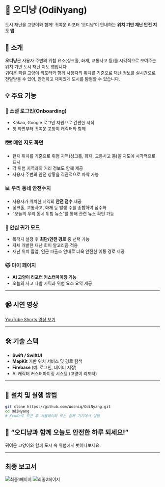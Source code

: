 # 🐾 오디냥 (OdiNyang)

도시 재난을 고양이와 함께! 귀여운 리포터 ‘오디냥’이 안내하는 **위치 기반 재난 안전 지도 앱**


## 📱 소개

**오디냥**은 사용자 주변의 위험 요소(싱크홀, 화재, 교통사고 등)를 시각적으로 보여주는 위치 기반 도시 재난 지도 앱입니다.  
귀여운 픽셀 고양이 리포터와 함께 사용자의 위치를 기준으로 재난 정보를 실시간으로 전달받을 수 있어, 안전하고 재미있게 도시를 탐험할 수 있습니다.


## 💡 주요 기능

### 🔐 소셜 로그인(Onboarding)
- Kakao, Google 로그인 지원으로 간편한 시작  
- 첫 화면부터 귀여운 고양이 캐릭터와 함께

### 🗺️ 메인 지도 화면
- 현재 위치를 기준으로 위험 지역(싱크홀, 화재, 교통사고 등)을 지도에 시각적으로 표시  
- 각 위험 지역과의 거리 정보도 함께 제공  
- 사용자 주변의 안전 상황을 직관적으로 파악 가능

### 📊 우리 동네 안전수치
- 사용자가 위치한 지역의 **안전 점수** 제공  
- 싱크홀, 교통사고, 화재 등 발생 수를 종합하여 점수화  
- “오늘의 우리 동네 위험 뉴스”를 통해 관련 뉴스 확인 가능

### 🧭 안심 귀가 모드
- 목적지 설정 후 **최단/안전 경로** 중 선택 가능  
- 자체 개발한 재난 회피 알고리즘 적용  
- 재난 위치 팝업, 인근 파출소 안내로 더욱 안전한 이동 경로 제공

### 🐱 마이 페이지
- **AI 고양이 리포터 커스터마이징 기능**  
- 오늘의 사고 다발 지역과 위험 요소 요약 제공

---

## 📹 시연 영상

[YouTube Shorts 영상 보기](https://youtube.com/shorts/zb_l6lcniAk?feature=share)

---

## 🛠️ 기술 스택

- **Swift / SwiftUI**
- **MapKit** 기반 위치 서비스 및 경로 탐색
- **Firebase** (예: 로그인, 데이터 저장)
- AI 캐릭터 커스터마이징 시스템 (고양이 리포터)

---

## 📌 설치 및 실행 방법

```bash
git clone https://github.com/Wooniq/OdiNyang.git
cd OdiNyang
# Xcode로 오픈 후 시뮬레이터 또는 실제 기기에서 실행
```

## 🐾 “오디냥과 함께 오늘도 안전한 하루 되세요!”
귀여운 고양이와 함께 도시 속 위험에서 벗어나보세요.

---

## 최종 보고서

![최종1페이지](https://github.com/user-attachments/assets/abb9dfc4-3a97-4bc3-bdee-4e5d570fbbec)
![최종2페이지](https://github.com/user-attachments/assets/5458482a-d320-4f82-87ac-ca7bcb897200)
